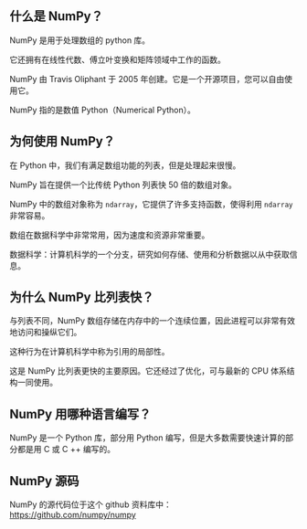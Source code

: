## 什么是 NumPy？

NumPy 是用于处理数组的 python 库。

它还拥有在线性代数、傅立叶变换和矩阵领域中工作的函数。

NumPy 由 Travis Oliphant 于 2005 年创建。它是一个开源项目，您可以自由使用它。

NumPy 指的是数值 Python（Numerical Python）。

## 为何使用 NumPy？

在 Python 中，我们有满足数组功能的列表，但是处理起来很慢。

NumPy 旨在提供一个比传统 Python 列表快 50 倍的数组对象。

NumPy 中的数组对象称为 `ndarray`，它提供了许多支持函数，使得利用 `ndarray` 非常容易。

数组在数据科学中非常常用，因为速度和资源非常重要。

数据科学：计算机科学的一个分支，研究如何存储、使用和分析数据以从中获取信息。

## 为什么 NumPy 比列表快？

与列表不同，NumPy 数组存储在内存中的一个连续位置，因此进程可以非常有效地访问和操纵它们。

这种行为在计算机科学中称为引用的局部性。

这是 NumPy 比列表更快的主要原因。它还经过了优化，可与最新的 CPU 体系结构一同使用。

## NumPy 用哪种语言编写？

NumPy 是一个 Python 库，部分用 Python 编写，但是大多数需要快速计算的部分都是用 C 或 C ++ 编写的。

## NumPy 源码

NumPy 的源代码位于这个 github 资料库中：https://github.com/numpy/numpy